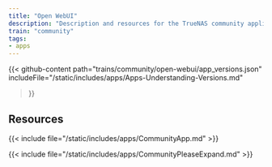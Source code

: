 ```yaml
---
title: "Open WebUI"
description: "Description and resources for the TrueNAS community application called Open WebUI."
train: "community"
tags:
- apps
---
```


{{< github-content 
    path="trains/community/open-webui/app_versions.json"
	includeFile="/static/includes/apps/Apps-Understanding-Versions.md"
>}}

## Resources

{{< include file="/static/includes/apps/CommunityApp.md" >}}

{{< include file="/static/includes/apps/CommunityPleaseExpand.md" >}}

<!--
<div class="docs-sections">

{{< doc-card title="<appname> Deployments" link="/resources/"
descr="How to deploy and configure the <appname> app." >}}

</div>
-->
